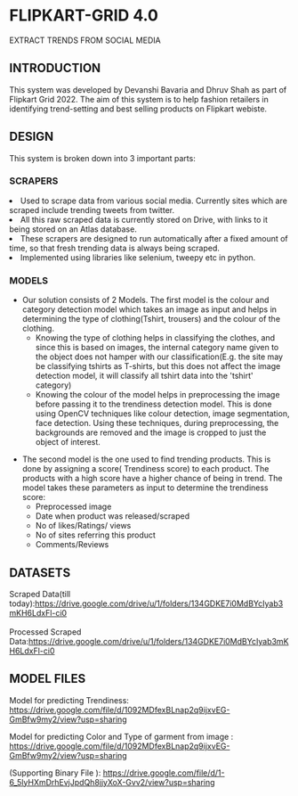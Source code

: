 # FLIPKART-GRID 4.0
EXTRACT TRENDS FROM SOCIAL MEDIA

## INTRODUCTION
This system was developed by Devanshi Bavaria and Dhruv Shah as part of Flipkart Grid 2022. The aim of this system is to help fashion retailers in identifying trend-setting and best selling products on Flipkart webiste.

## DESIGN
This system is broken down into 3 important parts:

### SCRAPERS
<li>Used to scrape data from various social media. Currently sites which are scraped include trending tweets from twitter.</li>
<li>All this raw scraped data is currently stored on Drive, with links to it being stored on an Atlas database.</li>
<li>These scrapers are designed to run automatically after a fixed amount of time, so that fresh trending data is always being scraped.</li>
<li>Implemented using libraries like selenium, tweepy etc in python.</li>

### MODELS

<ul><li>
Our solution consists of 2 Models. The first model is the colour and category detection model which takes an image as input and helps in determining the type of clothing(Tshirt, trousers) and the colour of the clothing.
  
<ul><li>
Knowing the type of clothing helps in classifying the clothes, and since this is based on images, the internal category name given to the object does not hamper         with our classification(E.g. the site may be classifying tshirts as T-shirts, but this does not affect the image detection model, it will classify all tshirt data       into the 'tshirt' category)
</li></ul>
  
<ul><li>
Knowing the colour of the model helps in preprocessing the image before passing it to the trendiness detection model. This is done using OpenCV techniques like           colour detection, image segmentation, face detection. Using these techniques, during preprocessing, the backgrounds are removed and the image is cropped to just the     object of interest.
</li></ul>
  
</li></ul>

<ul><li>
The second model is the one used to find trending products. This is done by assigning a score( Trendiness score) to each product. The products with a high score have a higher chance of being in trend. The model takes these parameters as input to determine the trendiness score:
<ul><li>Preprocessed image</li></ul>
<ul><li>Date when product was released/scraped</li></ul>
<ul><li>No of likes/Ratings/ views</li></ul>
<ul><li>No of sites referring this product</li></ul>
<ul><li>Comments/Reviews</li></ul>
</li></ul>


## DATASETS
Scraped Data(till today):https://drive.google.com/drive/u/1/folders/134GDKE7i0MdBYcIyab3mKH6LdxFl-ci0<br><br>
Processed Scraped Data:https://drive.google.com/drive/u/1/folders/134GDKE7i0MdBYcIyab3mKH6LdxFl-ci0

## MODEL FILES
Model for predicting Trendiness: https://drive.google.com/file/d/1092MDfexBLnap2q9ijxvEG-GmBfw9my2/view?usp=sharing<br>

Model for predicting Color and Type of garment from image : https://drive.google.com/file/d/1092MDfexBLnap2q9ijxvEG-GmBfw9my2/view?usp=sharing<br>

(Supporting Binary File ): https://drive.google.com/file/d/1-6_5lyHXmDrhEvjJpdQh8jjyXoX-Gvv2/view?usp=sharing
